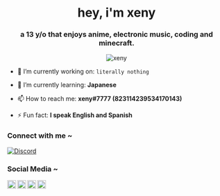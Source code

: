 <h1 align="center">hey, i'm xeny</h1>
<h3 align="center">a 13 y/o that enjoys anime, electronic music, coding and minecraft.</h3>

<p align="center"> <img src="https://gpvc.arturio.dev/1x6" alt="xeny" /> </p>



- 🔭 I’m currently working on: `literally nothing`

- 🌱 I’m currently learning: **Japanese**

- 📫 How to reach me: **xeny#7777 (823114239534170143)**

- ⚡ Fun fact: **I speak English and Spanish**


<h3 align="left">Connect with me ~</h3>

[![Discord](https://discord-prof.herokuapp.com/banner/823114239534170143.png)](https://discord.com/users/823114239534170143)

<h3 align="left">Social Media ~</h3>
<a href="https://discord.com/users/823114239534170143">
  <img align="left" alt="Discord" width="20px" src="https://simpleicons.org/icons/discord.svg" />
</a>
<a href="https://keybase.io/xeny">
  <img align="left" alt="Keybase" width="20px" src="https://simpleicons.org/icons/keybase.svg" />
</a>
<a href="https://www.last.fm/user/syskeyed">
  <img align="left" alt="Last.fm" width="20px" src="https://simpleicons.org/icons/lastdotfm.svg" />
</a>
<a href="https://open.spotify.com/user/xenyths">
  <img align="left" alt="Spotify" width="20px" src="https://simpleicons.org/icons/spotify.svg" />
</a>



